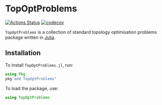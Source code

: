 # TopOptProblems

[![Actions Status](https://github.com/juliatopopt/TopOptProblems.jl/workflows/CI/badge.svg)](https://github.com/juliatopopt/TopOptProblems.jl/actions)
[![codecov](https://codecov.io/gh/juliatopopt/TopOptProblems.jl/branch/master/graph/badge.svg)](https://codecov.io/gh/juliatopopt/TopOptProblems.jl)

`TopOptProblems` is a collection of standard topology optimisation problems package written in [Julia](https://github.com/JuliaLang/julia).

## Installation

To install `TopOptProblems.jl`, run:

```julia
using Pkg
pkg"add TopOptProblems"
```

To load the package, use:

```julia
using TopOptProblems
```
